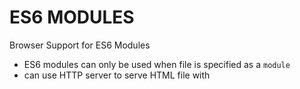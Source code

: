 
# ES6 MODULES



Browser Support for ES6 Modules
- ES6 modules can only be used when file is specified as a `module`
- can use HTTP server to serve HTML file with <script type="module">
	- `python3 -m http.server`
- running local web server gives you access to browser support for ES6 syntax


Modules in Browser Before ES6 Support
1. third party technology to load javascript files
2. individual script tags for each module